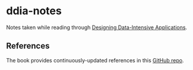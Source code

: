 # ddia-notes
Notes taken while reading through [Designing Data-Intensive Applications](https://www.oreilly.com/library/view/designing-data-intensive-applications/9781491903063/).

## References
The book provides continuously-updated references in this [GitHub repo](https://https@github.com/ept/ddia-references).
